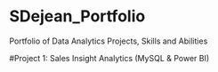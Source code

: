 # SDejean_Portfolio
Portfolio of Data Analytics Projects, Skills and Abilities

#Project 1: Sales Insight Analytics (MySQL & Power BI)
